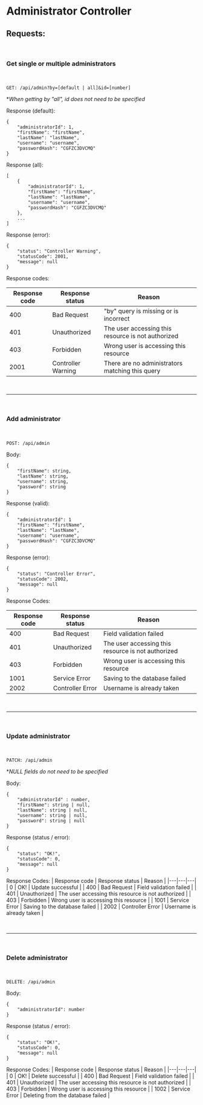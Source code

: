 # **Administrator Controller**

## **Requests:**

<br>

### **Get single or multiple administrators**
<br>

```GET: /api/admin?by=[default | all]&id=[number]```

**When getting by "all", id does not need to be specified*

Response (default):

```
{
    "administratorId": 1,
    "firstName": "firstName",
    "lastName": "lastName",
    "username": "username",
    "passwordHash": "CGFZC3DVCMQ"
}
```

Response (all):

```
[
    {
        "administratorId": 1,
        "firstName": "firstName",
        "lastName": "lastName",
        "username": "username",
        "passwordHash": "CGFZC3DVCMQ"
    },
    ...
]
```

Response (error):

```
{
    "status": "Controller Warning",
    "statusCode": 2001,
    "message": null
}
```

Response codes:

| Response code | Response status | Reason |
|---|---|---|
| 400 | Bad Request | "by" query is missing or is incorrect |
| 401 | Unauthorized | The user accessing this resource is not authorized |
| 403 | Forbidden | Wrong user is accessing this resource |
| 2001 | Controller Warning | There are no administrators matching this query |

<br>

---

<br>

### **Add administrator**
<br>

```POST: /api/admin```

Body:
```
{
    "firstName": string,
    "lastName": string,
    "username": string,
    "password": string
}
```

Response (valid):
```
{
    "administratorId": 1
    "firstName": "firstName",
    "lastName": "lastName",
    "username": "username",
    "passwordHash": "CGFZC3DVCMQ"
}
```

Response (error):

```
{
    "status": "Controller Error",
    "statusCode": 2002,
    "message": null
}
```

Response Codes:

| Response code | Response status | Reason |
|---|---|---|
| 400 | Bad Request | Field validation failed |
| 401 | Unauthorized | The user accessing this resource is not authorized |
| 403 | Forbidden | Wrong user is accessing this resource |
| 1001 | Service Error | Saving to the database failed |
| 2002 | Controller Error | Username is already taken |

<br>

---

<br>

### **Update administrator**
<br>

``` PATCH: /api/admin ```

**NULL fields do not need to be specified*

Body:
```
{
    "administratorId" : number,
    "firstName": string | null,
    "lastName": string | null,
    "username": string | null,
    "password": string | null
}
```

Response (status / error):

```
{
    "status": "OK!",
    "statusCode": 0,
    "message": null
}
```

Response Codes:
| Response code | Response status | Reason |
|---|---|---|
| 0 | OK! | Update successful |
| 400 | Bad Request | Field validation failed |
| 401 | Unauthorized | The user accessing this resource is not authorized |
| 403 | Forbidden | Wrong user is accessing this resource |
| 1001 | Service Error | Saving to the database failed |
| 2002 | Controller Error | Username is already taken |

<br>

---

<br>

### **Delete administrator**
<br>

``` DELETE: /api/admin ```

Body: 
```
{
    "administratorId": number
}
```

Response (status / error):

```
{
    "status": "OK!",
    "statusCode": 0,
    "message": null
}
```

Response Codes:
| Response code | Response status | Reason |
|---|---|---|
| 0 | OK! | Delete successful |
| 400 | Bad Request | Field validation failed |
| 401 | Unauthorized | The user accessing this resource is not authorized |
| 403 | Forbidden | Wrong user is accessing this resource |
| 1002 | Service Error | Deleting from the database failed |